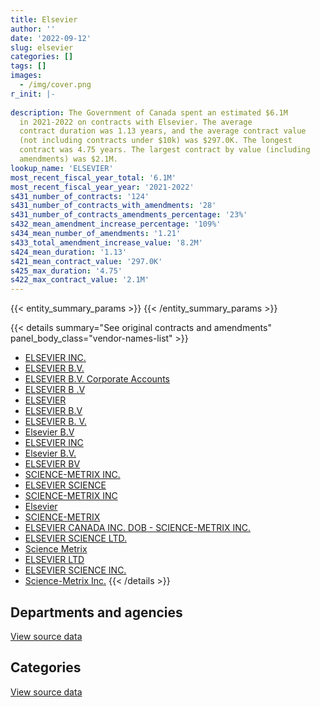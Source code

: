 ```yaml
---
title: Elsevier
author: ''
date: '2022-09-12'
slug: elsevier
categories: []
tags: []
images:
  - /img/cover.png
r_init: |-
  
description: The Government of Canada spent an estimated $6.1M
  in 2021-2022 on contracts with Elsevier. The average
  contract duration was 1.13 years, and the average contract value
  (not including contracts under $10k) was $297.0K. The longest
  contract was 4.75 years. The largest contract by value (including
  amendments) was $2.1M.
lookup_name: 'ELSEVIER'
most_recent_fiscal_year_total: '6.1M'
most_recent_fiscal_year_year: '2021-2022'
s431_number_of_contracts: '124'
s431_number_of_contracts_with_amendments: '28'
s431_number_of_contracts_amendments_percentage: '23%'
s432_mean_amendment_increase_percentage: '109%'
s434_mean_number_of_amendments: '1.21'
s433_total_amendment_increase_value: '8.2M'
s424_mean_duration: '1.13'
s421_mean_contract_value: '297.0K'
s425_max_duration: '4.75'
s422_max_contract_value: '2.1M'
---
```


<script src="/rmarkdown-libs/htmlwidgets/htmlwidgets.js"></script>
<link href="/rmarkdown-libs/datatables-css/datatables-crosstalk.css" rel="stylesheet" />
<script src="/rmarkdown-libs/datatables-binding/datatables.js"></script>
<script src="/rmarkdown-libs/jquery/jquery-3.6.0.min.js"></script>
<link href="/rmarkdown-libs/dt-core-bootstrap/css/dataTables.bootstrap.min.css" rel="stylesheet" />
<link href="/rmarkdown-libs/dt-core-bootstrap/css/dataTables.bootstrap.extra.css" rel="stylesheet" />
<script src="/rmarkdown-libs/dt-core-bootstrap/js/jquery.dataTables.min.js"></script>
<script src="/rmarkdown-libs/dt-core-bootstrap/js/dataTables.bootstrap.min.js"></script>
<link href="/rmarkdown-libs/crosstalk/css/crosstalk.min.css" rel="stylesheet" />
<script src="/rmarkdown-libs/crosstalk/js/crosstalk.min.js"></script>
<script src="/rmarkdown-libs/htmlwidgets/htmlwidgets.js"></script>
<link href="/rmarkdown-libs/datatables-css/datatables-crosstalk.css" rel="stylesheet" />
<script src="/rmarkdown-libs/datatables-binding/datatables.js"></script>
<script src="/rmarkdown-libs/jquery/jquery-3.6.0.min.js"></script>
<link href="/rmarkdown-libs/dt-core-bootstrap/css/dataTables.bootstrap.min.css" rel="stylesheet" />
<link href="/rmarkdown-libs/dt-core-bootstrap/css/dataTables.bootstrap.extra.css" rel="stylesheet" />
<script src="/rmarkdown-libs/dt-core-bootstrap/js/jquery.dataTables.min.js"></script>
<script src="/rmarkdown-libs/dt-core-bootstrap/js/dataTables.bootstrap.min.js"></script>
<link href="/rmarkdown-libs/crosstalk/css/crosstalk.min.css" rel="stylesheet" />
<script src="/rmarkdown-libs/crosstalk/js/crosstalk.min.js"></script>

{{< entity_summary_params >}}
{{< /entity_summary_params >}}

{{< details summary="See original contracts and amendments" panel_body_class="vendor-names-list" >}}
- [ELSEVIER INC.](https://search.open.canada.ca/en/ct/?sort=contract_value_f%20desc&page=1&search_text=%22ELSEVIER%20INC.%22)
- [ELSEVIER B.V.](https://search.open.canada.ca/en/ct/?sort=contract_value_f%20desc&page=1&search_text=%22ELSEVIER%20B.V.%22)
- [ELSEVIER B.V. Corporate Accounts](https://search.open.canada.ca/en/ct/?sort=contract_value_f%20desc&page=1&search_text=%22ELSEVIER%20B.V.%20Corporate%20Accounts%22)
- [ELSEVIER B .V](https://search.open.canada.ca/en/ct/?sort=contract_value_f%20desc&page=1&search_text=%22ELSEVIER%20%20B%20.V%22)
- [ELSEVIER](https://search.open.canada.ca/en/ct/?sort=contract_value_f%20desc&page=1&search_text=%22ELSEVIER%22)
- [ELSEVIER B.V](https://search.open.canada.ca/en/ct/?sort=contract_value_f%20desc&page=1&search_text=%22ELSEVIER%20B.V%22)
- [ELSEVIER B. V.](https://search.open.canada.ca/en/ct/?sort=contract_value_f%20desc&page=1&search_text=%22ELSEVIER%20B.%20V.%22)
- [Elsevier B.V](https://search.open.canada.ca/en/ct/?sort=contract_value_f%20desc&page=1&search_text=%22Elsevier%20B.V%22)
- [ELSEVIER INC](https://search.open.canada.ca/en/ct/?sort=contract_value_f%20desc&page=1&search_text=%22ELSEVIER%20INC%22)
- [Elsevier B.V.](https://search.open.canada.ca/en/ct/?sort=contract_value_f%20desc&page=1&search_text=%22Elsevier%20B.V.%22)
- [ELSEVIER BV](https://search.open.canada.ca/en/ct/?sort=contract_value_f%20desc&page=1&search_text=%22ELSEVIER%20BV%22)
- [SCIENCE-METRIX INC.](https://search.open.canada.ca/en/ct/?sort=contract_value_f%20desc&page=1&search_text=%22SCIENCE-METRIX%20INC.%22)
- [ELSEVIER SCIENCE](https://search.open.canada.ca/en/ct/?sort=contract_value_f%20desc&page=1&search_text=%22ELSEVIER%20SCIENCE%22)
- [SCIENCE-METRIX INC](https://search.open.canada.ca/en/ct/?sort=contract_value_f%20desc&page=1&search_text=%22SCIENCE-METRIX%20INC%22)
- [Elsevier](https://search.open.canada.ca/en/ct/?sort=contract_value_f%20desc&page=1&search_text=%22Elsevier%22)
- [SCIENCE-METRIX](https://search.open.canada.ca/en/ct/?sort=contract_value_f%20desc&page=1&search_text=%22SCIENCE-METRIX%22)
- [ELSEVIER CANADA INC. DOB - SCIENCE-METRIX INC.](https://search.open.canada.ca/en/ct/?sort=contract_value_f%20desc&page=1&search_text=%22ELSEVIER%20CANADA%20INC.%20DOB%20-%20SCIENCE-METRIX%20INC.%22)
- [ELSEVIER SCIENCE LTD.](https://search.open.canada.ca/en/ct/?sort=contract_value_f%20desc&page=1&search_text=%22ELSEVIER%20SCIENCE%20LTD.%22)
- [Science Metrix](https://search.open.canada.ca/en/ct/?sort=contract_value_f%20desc&page=1&search_text=%22Science%20Metrix%22)
- [ELSEVIER LTD](https://search.open.canada.ca/en/ct/?sort=contract_value_f%20desc&page=1&search_text=%22ELSEVIER%20LTD%22)
- [ELSEVIER SCIENCE INC.](https://search.open.canada.ca/en/ct/?sort=contract_value_f%20desc&page=1&search_text=%22ELSEVIER%20SCIENCE%20INC.%22)
- [Science-Metrix Inc.](https://search.open.canada.ca/en/ct/?sort=contract_value_f%20desc&page=1&search_text=%22Science-Metrix%20Inc.%22)
{{< /details >}}

## Departments and agencies

<div id="htmlwidget-1" style="width:100%;height:auto;" class="datatables html-widget"></div>
<script type="application/json" data-for="htmlwidget-1">{"x":{"style":"bootstrap","filter":"none","vertical":false,"data":[["<a href=\"/departments/aafc-aac/\">Agriculture and Agri-Food Canada<\/a>","<a href=\"/departments/aandc-aadnc/\">Crown-Indigenous Relations and Northern Affairs Canada<\/a>","<a href=\"/departments/cihr-irsc/\">Canadian Institutes of Health Research<\/a>","<a href=\"/departments/cnsc-ccsn/\">Canadian Nuclear Safety Commission<\/a>","<a href=\"/departments/csa-asc/\">Canadian Space Agency<\/a>","<a href=\"/departments/dfatd-maecd/\">Global Affairs Canada<\/a>","<a href=\"/departments/dfo-mpo/\">Fisheries and Oceans Canada<\/a>","<a href=\"/departments/dnd-mdn/\">National Defence<\/a>","<a href=\"/departments/ec/\">Environment and Climate Change Canada<\/a>","<a href=\"/departments/hc-sc/\">Health Canada<\/a>","<a href=\"/departments/ic/\">Innovation, Science and Economic Development Canada<\/a>","<a href=\"/departments/nrc-cnrc/\">National Research Council Canada<\/a>","<a href=\"/departments/nrcan-rncan/\">Natural Resources Canada<\/a>","<a href=\"/departments/nserc-crsng/\">Natural Sciences and Engineering Research Council of Canada<\/a>","<a href=\"/departments/opc-cpvp/\">Office of the Privacy Commissioner of Canada<\/a>","<a href=\"/departments/phac-aspc/\">Public Health Agency of Canada<\/a>","<a href=\"/departments/ps-sp/\">Public Safety Canada<\/a>","<a href=\"/departments/rcmp-grc/\">Royal Canadian Mounted Police<\/a>","<a href=\"/departments/sshrc-crsh/\">Social Sciences and Humanities Research Council of Canada<\/a>","<a href=\"/departments/statcan/\">Statistics Canada<\/a>","<a href=\"/departments/tc/\">Transport Canada<\/a>"],[1106408.98,24438.28,487147.54,215403.97,82970.26,17424.4,290569.81,479518.95,323817.65,8183.73,93391.72,734456.74,979525.73,24346.98,18352.31,null,15766.94,16542.89,76756.01,98246.24,null],[1322880.58,null,17474.63,191871.03,107639.8,null,102047.82,623274.79,463904.12,null,188797.94,2175990.17,533777.49,157409,null,null,null,4273.86,16447.72,26157.44,6925.87],[1798910.46,null,23859.02,119873.68,87935.87,null,483733.18,305561.07,431600.64,296709.11,95867.27,36547.96,1574840.86,null,null,null,null,28355.1,null,117745.27,62680.92],[675048.86,null,67077.83,123623.31,76547.58,null,null,133735.56,839722.43,1203320.27,63407.68,2375429.79,379095.93,null,null,20938.53,null,3745.5,50679.59,122789.46,5834.88]],"container":"<table class=\"table table-striped table-hover row-border order-column display\">\n  <thead>\n    <tr>\n      <th>Department<\/th>\n      <th>2018-2019<\/th>\n      <th>2019-2020<\/th>\n      <th>2020-2021<\/th>\n      <th>2021-2022<\/th>\n    <\/tr>\n  <\/thead>\n<\/table>","options":{"order":[[4,"desc"]],"pageLength":10,"autoWidth":true,"columnDefs":[{"targets":1,"render":"function(data, type, row, meta) {\n    return type !== 'display' ? data : DTWidget.formatCurrency(data, \"$\", 2, 3, \",\", \".\", true, null);\n  }"},{"targets":2,"render":"function(data, type, row, meta) {\n    return type !== 'display' ? data : DTWidget.formatCurrency(data, \"$\", 2, 3, \",\", \".\", true, null);\n  }"},{"targets":3,"render":"function(data, type, row, meta) {\n    return type !== 'display' ? data : DTWidget.formatCurrency(data, \"$\", 2, 3, \",\", \".\", true, null);\n  }"},{"targets":4,"render":"function(data, type, row, meta) {\n    return type !== 'display' ? data : DTWidget.formatCurrency(data, \"$\", 2, 3, \",\", \".\", true, null);\n  }"},{"width":"16%","targets":[1,2,3,4]},{"className":"dt-right","targets":[1,2,3,4]}],"orderClasses":false}},"evals":["options.columnDefs.0.render","options.columnDefs.1.render","options.columnDefs.2.render","options.columnDefs.3.render"],"jsHooks":[]}</script>
<p class="text-right">
<a href="https://github.com/GoC-Spending/contracts-data/tree/main/data/out/vendors/elsevier/summary_by_fiscal_year_by_department.csv" class="source-data-link btn btn-link">View source data</a>
</p>

## Categories

<div id="htmlwidget-2" style="width:100%;height:auto;" class="datatables html-widget"></div>
<script type="application/json" data-for="htmlwidget-2">{"x":{"style":"bootstrap","filter":"none","vertical":false,"data":[["<a href=\"/categories/office_management/\">Office management<\/a>","<a href=\"/categories/professional_services/\">Professional services<\/a>","<a href=\"/categories/information_technology/\">Information technology<\/a>","<a href=\"/categories/human_capital/\">Human capital<\/a>"],[1213975.69,157441.96,3133372.18,588479.3],[2901312.78,127801.83,2019183.63,890574.04],[825842.21,80429.55,2832719.38,1725229.28],[2397327.41,351060.45,2941058.38,451550.94]],"container":"<table class=\"table table-striped table-hover row-border order-column display\">\n  <thead>\n    <tr>\n      <th>Category<\/th>\n      <th>2018-2019<\/th>\n      <th>2019-2020<\/th>\n      <th>2020-2021<\/th>\n      <th>2021-2022<\/th>\n    <\/tr>\n  <\/thead>\n<\/table>","options":{"order":[[4,"desc"]],"dom":"t","pageLength":30,"autoWidth":true,"columnDefs":[{"targets":1,"render":"function(data, type, row, meta) {\n    return type !== 'display' ? data : DTWidget.formatCurrency(data, \"$\", 2, 3, \",\", \".\", true, null);\n  }"},{"targets":2,"render":"function(data, type, row, meta) {\n    return type !== 'display' ? data : DTWidget.formatCurrency(data, \"$\", 2, 3, \",\", \".\", true, null);\n  }"},{"targets":3,"render":"function(data, type, row, meta) {\n    return type !== 'display' ? data : DTWidget.formatCurrency(data, \"$\", 2, 3, \",\", \".\", true, null);\n  }"},{"targets":4,"render":"function(data, type, row, meta) {\n    return type !== 'display' ? data : DTWidget.formatCurrency(data, \"$\", 2, 3, \",\", \".\", true, null);\n  }"},{"width":"16%","targets":[1,2,3,4]},{"className":"dt-right","targets":[1,2,3,4]}],"orderClasses":false,"lengthMenu":[10,25,30,50,100]}},"evals":["options.columnDefs.0.render","options.columnDefs.1.render","options.columnDefs.2.render","options.columnDefs.3.render"],"jsHooks":[]}</script>
<p class="text-right">
<a href="https://github.com/GoC-Spending/contracts-data/tree/main/data/out/vendors/elsevier/summary_by_fiscal_year_by_category.csv" class="source-data-link btn btn-link">View source data</a>
</p>
